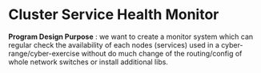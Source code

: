# Cluster Service Health Monitor

**Program Design Purpose** : we want to create a monitor system which can regular check the availability of each nodes (services) used in a cyber-range/cyber-exercise without do much change of the routing/config of whole network switches or install additional libs.  
